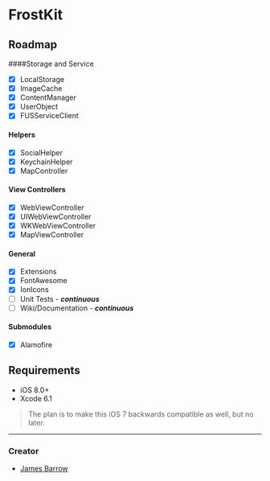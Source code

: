 FrostKit
========

## Roadmap

####Storage and Service
- [x] LocalStorage
- [x] ImageCache
- [x] ContentManager
- [x] UserObject
- [x] FUSServiceClient

#### Helpers
- [x] SocialHelper
- [x] KeychainHelper
- [x] MapController

#### View Controllers
- [x] WebViewController
- [x] UIWebViewController
- [x] WKWebViewController
- [x] MapViewController

#### General
- [x] Extensions
- [x] FontAwesome
- [x] IonIcons
- [ ] Unit Tests - **_continuous_**
- [ ] Wiki/Documentation - **_continuous_**

#### Submodules
- [x] Alamofire

## Requirements

- iOS 8.0+
- Xcode 6.1

> The plan is to make this iOS 7 backwards compatible as well, but no later.

* * *

### Creator

- [James Barrow](http://github.com/baza207)
